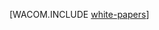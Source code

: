 <properties linkid="dev-net-white-papers" urlDisplayName="White Papers" pageTitle="White Papers,- Windows Azure resources" metaKeywords="Azure whitepapers" description="Download popular Windows Azure white papers." metaCanonical="" services="" documentationCenter=".NET" title="" authors=""  solutions="" writer="" manager="" editor=""  />




  <properties linkid="dev-net-white-papers" urlDisplayName="White Papers" headerExpose="" pageTitle="White Papers on Windows Azure" metaKeywords="" footerExpose="" metaDescription="" umbracoNaviHide="0" disqusComments="1" />


 [WACOM.INCLUDE [white-papers](../includes/white-papers.md)]

